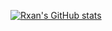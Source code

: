 [![Rxan's GitHub stats](https://github-readme-stats.vercel.app/api?username=anuraghazra&theme=cobalt)](https://github.com/anuraghazra/github-readme-stats)
